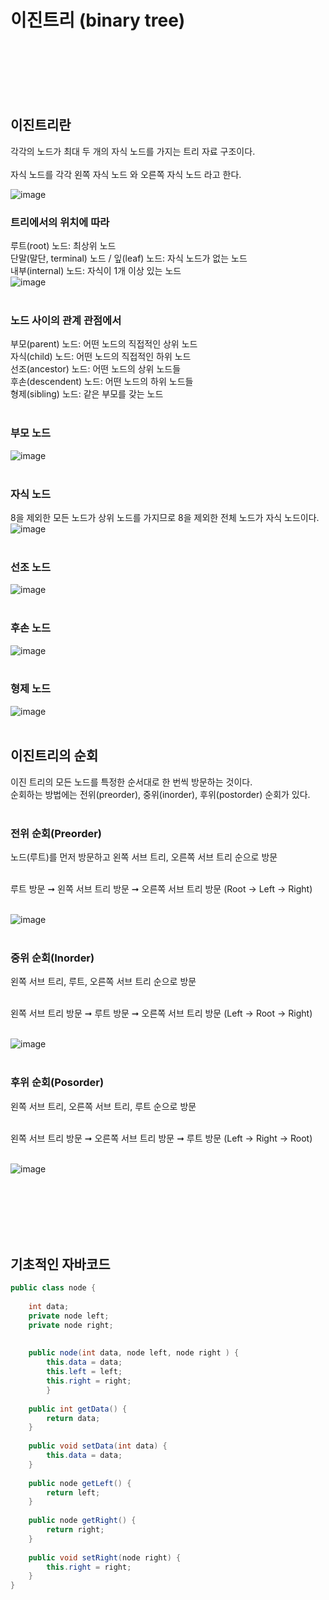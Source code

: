 # 이진트리 (binary tree)  <br><br>

 <br><br><br>
 ## 이진트리란
 각각의 노드가 최대 두 개의 자식 노드를 가지는 트리 자료 구조이다.
 <br><br>
 자식 노드를 각각 왼쪽 자식 노드 와 오른쪽 자식 노드 라고 한다.
 
 ![image](https://user-images.githubusercontent.com/114748816/227129450-df575330-6d54-4e89-959e-88163596a411.png)

### 트리에서의 위치에 따라
루트(root) 노드: 최상위 노드 <br>
단말(말단, terminal) 노드 / 잎(leaf) 노드: 자식 노드가 없는 노드 <br>
내부(internal) 노드: 자식이 1개 이상 있는 노드 <br>
![image](https://user-images.githubusercontent.com/114748816/227130668-bfe9e992-5a44-4568-b55d-1e73590e4f06.png) <br><br>

### 노드 사이의 관계 관점에서
부모(parent) 노드: 어떤 노드의 직접적인 상위 노드 <br>
자식(child) 노드: 어떤 노드의 직접적인 하위 노드 <br>
선조(ancestor) 노드: 어떤 노드의 상위 노드들 <br>
후손(descendent) 노드: 어떤 노드의 하위 노드들 <br>
형제(sibling) 노드: 같은 부모를 갖는 노드 <br><br>

### 부모 노드
 ![image](https://user-images.githubusercontent.com/114748816/227135545-31575f67-5a88-440f-8cff-fe63b017055d.png)
<br><br>

### 자식 노드
8을 제외한 모든 노드가 상위 노드를 가지므로 8을 제외한 전체 노드가 자식 노드이다. <br>
![image](https://user-images.githubusercontent.com/114748816/227135278-74ef73ef-34fc-4f59-87d1-f5f0c88ffd0f.png) <br><br>

### 선조 노드
![image](https://user-images.githubusercontent.com/114748816/227135110-fb1b3956-5579-40cd-87ef-6aedfd14ed13.png) <br><br>

### 후손 노드
![image](https://user-images.githubusercontent.com/114748816/227390781-862328b4-9fc4-4643-9795-3aeb52b44755.png) <br><br>

### 형제 노드
![image](https://user-images.githubusercontent.com/114748816/227391337-e956daff-d13b-4eab-87a0-fa953e48a8cf.png) <br><br>

## 이진트리의 순회
이진 트리의 모든 노드를 특정한 순서대로 한 번씩 방문하는 것이다. <br>
순회하는 방법에는 전위(preorder), 중위(inorder), 후위(postorder) 순회가 있다. <br><br>

### 전위 순회(Preorder)

노드(루트)를 먼저 방문하고 왼쪽 서브 트리, 오른쪽 서브 트리 순으로 방문 <br><br>

루트 방문 ➞ 왼쪽 서브 트리 방문 ➞ 오른쪽 서브 트리 방문 (Root -> Left -> Right) <br><br>

![image](https://user-images.githubusercontent.com/114748816/227393326-5e5f3852-78fb-4cea-bd07-ff7e610055b9.png) <br><br>


### 중위 순회(Inorder)

왼쪽 서브 트리, 루트, 오른쪽 서브 트리 순으로 방문 <br><br>

왼쪽 서브 트리 방문 ➞ 루트 방문 ➞ 오른쪽 서브 트리 방문 (Left -> Root -> Right) <br><br>

![image](https://user-images.githubusercontent.com/114748816/227393351-96296c63-a207-4e41-a037-c960bdbd5854.png) <br><br>


### 후위 순회(Posorder)

왼쪽 서브 트리, 오른쪽 서브 트리, 루트 순으로 방문 <br><br>

왼쪽 서브 트리 방문 ➞ 오른쪽 서브 트리 방문 ➞ 루트 방문 (Left -> Right -> Root) <br><br>

![image](https://user-images.githubusercontent.com/114748816/227393393-13632f02-cfba-4c6c-aa75-fe52008605bb.png) <br><br>



<br><br><br><br>
## 기초적인 자바코드
```java
public class node {
	
	int data;
	private node left;
	private node right;
	
	
	public node(int data, node left, node right	) { 
		this.data = data;
		this.left = left;
		this.right = right;
		}
	
	public int getData() {
		return data;
	}
	
	public void setData(int data) {
		this.data = data;
	}
	
	public node getLeft() {
		return left;
	}
	
	public node getRight() {
		return right;
	}
	
	public void setRight(node right) {
		this.right = right;
	}
}
```
